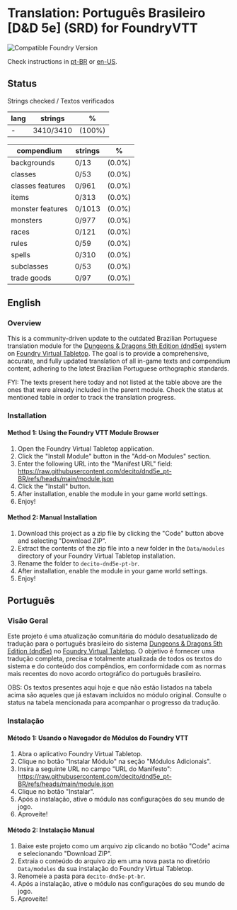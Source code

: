 # Translation: Português Brasileiro [D&D 5e] (SRD) for FoundryVTT

![Compatible Foundry Version](https://img.shields.io/badge/Foundry-v13-informational)

Check instructions in [pt-BR](#português) or [en-US](#english).

## Status

Strings checked / Textos verificados

| lang | strings   | %      |
| ---- | --------- | ------ |
| -    | 3410/3410 | (100%) |

| compendium       | strings | %      |
| ---------------- | ------- | ------ |
| backgrounds      | 0/13    | (0.0%) |
| classes          | 0/53    | (0.0%) |
| classes features | 0/961   | (0.0%) |
| items            | 0/313   | (0.0%) |
| monster features | 0/1013  | (0.0%) |
| monsters         | 0/977   | (0.0%) |
| races            | 0/121   | (0.0%) |
| rules            | 0/59    | (0.0%) |
| spells           | 0/310   | (0.0%) |
| subclasses       | 0/53    | (0.0%) |
| trade goods      | 0/97    | (0.0%) |

## English

### Overview

This is a community-driven update to the outdated Brazilian Portuguese translation module for the [Dungeons & Dragons 5th Edition (dnd5e)](https://foundryvtt.com/packages/dnd5e) system on [Foundry Virtual Tabletop](https://foundryvtt.com/). The goal is to provide a comprehensive, accurate, and fully updated translation of all in-game texts and compendium content, adhering to the latest Brazilian Portuguese orthographic standards.

FYI: The texts present here today and not listed at the table above are the ones that were already included in the parent module. Check the status at mentioned table in order to track the translation progress.

### Installation

#### Method 1: Using the Foundry VTT Module Browser

1. Open the Foundry Virtual Tabletop application.
2. Click the "Install Module" button in the "Add-on Modules" section.
3. Enter the following URL into the "Manifest URL" field:
   <https://raw.githubusercontent.com/decito/dnd5e_pt-BR/refs/heads/main/module.json>
4. Click the "Install" button.
5. After installation, enable the module in your game world settings.
6. Enjoy!

#### Method 2: Manual Installation

1. Download this project as a zip file by clicking the "Code" button above and selecting "Download ZIP".
2. Extract the contents of the zip file into a new folder in the `Data/modules` directory of your Foundry Virtual Tabletop installation.
3. Rename the folder to `decito-dnd5e-pt-br`.
4. After installation, enable the module in your game world settings.
5. Enjoy!

## Português

### Visão Geral

Este projeto é uma atualização comunitária do módulo desatualizado de tradução para o português brasileiro do sistema [Dungeons & Dragons 5th Edition (dnd5e)](https://foundryvtt.com/packages/dnd5e) no [Foundry Virtual Tabletop](https://foundryvtt.com/). O objetivo é fornecer uma tradução completa, precisa e totalmente atualizada de todos os textos do sistema e do conteúdo dos compêndios, em conformidade com as normas mais recentes do novo acordo ortográfico do português brasileiro.

OBS: Os textos presentes aqui hoje e que não estão listados na tabela acima são aqueles que já estavam incluídos no módulo original. Consulte o status na tabela mencionada para acompanhar o progresso da tradução.

### Instalação

#### Método 1: Usando o Navegador de Módulos do Foundry VTT

1. Abra o aplicativo Foundry Virtual Tabletop.
2. Clique no botão "Instalar Módulo" na seção "Módulos Adicionais".
3. Insira a seguinte URL no campo "URL do Manifesto":
   <https://raw.githubusercontent.com/decito/dnd5e_pt-BR/refs/heads/main/module.json>
4. Clique no botão "Instalar".
5. Após a instalação, ative o módulo nas configurações do seu mundo de jogo.
6. Aproveite!

#### Método 2: Instalação Manual

1. Baixe este projeto como um arquivo zip clicando no botão "Code" acima e selecionando "Download ZIP".
2. Extraia o conteúdo do arquivo zip em uma nova pasta no diretório `Data/modules` da sua instalação do Foundry Virtual Tabletop.
3. Renomeie a pasta para `decito-dnd5e-pt-br`.
4. Após a instalação, ative o módulo nas configurações do seu mundo de jogo.
5. Aproveite!
